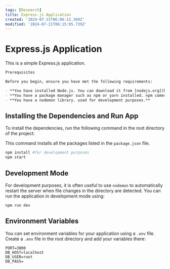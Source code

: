 ```yaml
---
tags: [Research]
title: Express.js Application
created: '2024-07-21T06:06:12.369Z'
modified: '2024-07-21T06:15:05.739Z'
---
```



# Express.js Application

This is a simple Express.js application.

```markdown
Prerequisites

Before you begin, ensure you have met the following requirements:

- **You have installed Node.js. You can download it from [nodejs.org](https://nodejs.org/).**
- **You have a package manager such as npm or yarn installed. npm comes with Node.js installation.**
- **You have a nodemon library. used for development purposes.**

```

## Installing the Dependencies and Run App

To install the dependencies, run the following command in the root directory of the project:

This command installs all the packages listed in the `package.json` file.

```bash
npm install #for development purposes
npm start
```

## Development Mode

For development purposes, it is often useful to use `nodemon` to automatically restart the server when file changes in the directory are detected. You can run the application in development mode using:

```bash
npm run dev
```

## Environment Variables

You can set environment variables for your application using a `.env` file. Create a `.env` file in the root directory and add your variables there:

```env
PORT=3000
DB_HOST=localhost
DB_USER=root
DB_PASS=
```

